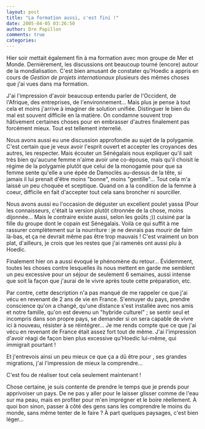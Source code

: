 ```yaml
---
layout: post
title: "La formation aussi, c'est fini !"
date: 2005-04-05 03:26:50
author: Dre Papillon
comments: true
categories: 
---
```



Hier soir mettait également fin à ma formation avec mon groupe de Mer et Monde.  Dernièrement, les discussions ont beaucoup tourné (encore) autour de la mondialisation.  C'est bien amusant de constater qu'Hoedic a appris en cours de *Gestion de projets internationaux* plusieurs des mêmes choses que j'ai vues dans ma formation.

J'ai l'impression d'avoir beaucoup entendu parler de l'Occident, de l'Afrique, des entreprises, de l'environnement...  Mais plus je pense à tout cela et moins j'arrive à imaginer de solution unifiée.  Distinguer le bien du mal est souvent difficile en la matière.  On condamne souvent trop hâtivement certaines choses pour en embrasser d'autres finalement pas forcément mieux.  Tout est tellement interrelié.

Nous avons aussi eu une discussion approfondie au sujet de la polygamie.  C'est certain que je veux avoir l'esprit ouvert et accepter les croyances des autres, les respecter.  Mais écouter un Sénégalais nous expliquer qu'il sait très bien qu'aucune femme n'aime avoir une co-épouse, mais qu'il choisit le régime de la polygamie plutôt que celui de la monogamie pour que sa femme sente qu'elle a une épée de Damoclès au-dessus de la tête, si jamais il lui prenait d'être moins "bonne", moins "gentille"...  Tout cela m'a laissé un peu choquée et sceptique.  Quand on a la condition de la femme à coeur, difficile en fait d'accepter tout cela sans broncher ni sourciller.

Nous avons aussi eu l'occasion de déguster un excellent poulet yassa (Pour les connaisseurs, c'était la version plutôt citronnée de la chose, moins dijonnée...  Mais le contraire existe aussi, selon les goûts ;)) cuisiné par la fille du groupe dont le copain est Sénégalais.  Voilà ce qui suffit à me rassurer complètement sur la nourriture : je ne devrais pas mourir de faim là-bas, et ça ne devrait même pas être trop mauvais !  C'est vraiment un bon plat, d'ailleurs, je crois que les restes que j'ai ramenés ont aussi plu à Hoedic.

Finalement hier on a aussi évoqué le phénomène du retour...  Évidemment, toutes les choses contre lesquelles ils nous mettent en garde me semblent un peu excessive pour un séjour de seulement 6 semaines, aussi intense que soit la façon que j'aurai de le vivre après toute cette préparation, etc.

Par contre, cette description n'a pas manqué de me rappeler ce que j'ai vécu en revenant de 2 ans de vie en France.  S'ennuyer du pays, prendre conscience qu'on a changé, qu'une distance s'est installée avec nos amis et notre famille, qu'on est devenu un "hybride culturel" ; se sentir seul et incompris dans son propre pays, se demander si on sera capable de vivre ici à nouveau, résister à se réintégrer...  Je me rends compte que ce que j'ai vécu en revenant de France était assez fort tout de même.  J'ai l'impression d'avoir réagi de façon bien plus excessive qu'Hoedic lui-même, qui immigrait pourtant !

Et j'entrevois ainsi un peu mieux ce que ça a dû être pour , ses grandes migrations, j'ai l'impression de mieux la comprendre...

C'est fou de réaliser tout cela seulement maintenant !

Chose certaine, je suis contente de prendre le temps que je prends pour apprivoiser un pays.  De ne pas y aller pour le laisser glisser comme de l'eau sur ma peau, mais en profiter pour m'en imprégner et le boire réellement.  À quoi bon sinon, passer à côté des gens sans les comprendre le moins du monde, sans même tenter de le faire ?  À part quelques paysages, c'est bien léger...